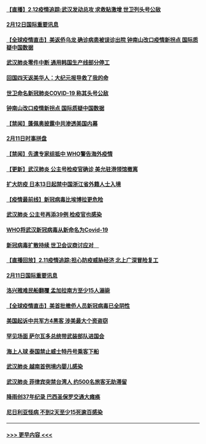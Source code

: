 #### [【直播】2.12疫情追踪:武汉发动总攻 求救贴激增 世卫列头号公敌](../pages/prog202/a102775541.md?t=02122155) 
#### [2月12日国际重要讯息](../pages/prog202/a102775437.md?t=02122155) 
#### [【全球疫情直击】美返侨乌龙 确诊病患被误诊出院 钟南山改口疫情新拐点 国际质疑中国数据](../pages/prog202/a102775378.md?t=02122155) 
#### [武汉肺炎零件中断 通用韩国生产线部分停工](../pages/prog202/a102775365.md?t=02122155) 
#### [回国四天返美华人：大纪元报导救了我的命](../pages/prog202/a102775342.md?t=02122155) 
#### [世卫命名新冠肺炎COVID-19 称其头号公敌](../pages/prog202/a102775196.md?t=02122155) 
#### [钟南山改口疫情新拐点 国际质疑中国数据](../pages/prog202/a102775178.md?t=02122155) 
#### [【禁闻】蓬佩奥披露中共渗透美国内幕](../pages/prog202/a102775129.md?t=02122155) 
#### [2月11日时事拼盘](../pages/prog202/a102775140.md?t=02122155) 
#### [【禁闻】先遣专家组抵中 WHO警告海外疫情](../pages/prog202/a102775112.md?t=02122155) 
#### [【更新】武汉肺炎 公主号检疫官确诊 美允驻港领馆撤离](../pages/prog202/a102770740.md?t=02122155) 
#### [扩大防疫 日本13日起禁中国浙江省外籍人士入境](../pages/prog202/a102775051.md?t=02122155) 
#### [【疫情最前线】新冠病毒比埃博拉更危险](../pages/prog202/a102775043.md?t=02122155) 
#### [武汉肺炎 公主号再添39例 检疫官也感染](../pages/prog202/a102775031.md?t=02122155) 
#### [WHO将武汉新冠病毒从新命名为Covid-19](../pages/prog202/a102774891.md?t=02122155) 
#### [新冠病毒扩散持续 世卫会议商讨应对　](../pages/prog202/a102774850.md?t=02122155) 
#### [【直播回放】2.11疫情追踪:担心防疫威胁经济 北上广深冒险复工](../pages/prog202/a102774741.md?t=02122155) 
#### [2月11日国际重要讯息](../pages/prog202/a102774621.md?t=02122155) 
#### [洛兴雅难民船翻覆 孟加拉南方至少15人溺毙](../pages/prog202/a102774586.md?t=02122155) 
#### [【全球疫情直击】美首批撤侨人员新冠病毒已全阴性](../pages/prog202/a102774523.md?t=02122155) 
#### [美国起诉中共军方4黑客 涉美最大个资盗窃](../pages/prog202/a102774508.md?t=02122155) 
#### [罕见场面  萨尔瓦多总统带武装部队进国会](../pages/prog202/a102774494.md?t=02122155) 
#### [海上人球 泰国禁止威士特丹号乘客下船](../pages/prog202/a102774384.md?t=02122155) 
#### [武汉肺炎 越南首例境内婴儿感染](../pages/prog202/a102774365.md?t=02122155) 
#### [武汉肺炎 菲律宾突禁台湾人 约500名旅客无助滞留](../pages/prog202/a102774288.md?t=02122155) 
#### [降雨创37年纪录 巴西圣保罗交通大瘫痪](../pages/prog202/a102774273.md?t=02122155) 
#### [尼日利亚怪病 不到2天至少15死逾百感染](../pages/prog202/a102774260.md?t=02122155) 

----
#### [ >>> 更早内容 <<< ](../indexes/prog202-earlier.md)
